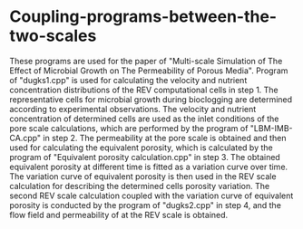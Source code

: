 # Coupling-programs-between-the-two-scales
These programs are used for the paper of "Multi-scale Simulation of The Effect of Microbial Growth on The Permeability of Porous Media".
Program of "dugks1.cpp" is used for calculating the velocity  and nutrient concentration distributions of the REV computational cells in step 1. 
The representative cells for microbial growth during bioclogging are determined according to experimental observations.
The velocity and nutrient concentration of determined cells are used as the inlet conditions of the pore scale calculations, which are performed by the program of "LBM-IMB-CA.cpp" in step 2.
The permeability at the pore scale is obtained and then used for calculating the equivalent porosity, which is calculated by the program of "Equivalent porosity calculation.cpp" in step 3.
The obtained equivalent porosity at different time is fitted as a variation curve over time.
The variation curve of equivalent porosity is then used in the REV scale calculation for describing the determined cells porosity variation. The second REV scale calculation coupled with the variation curve of equivalent porosity is conducted by the program of "dugks2.cpp" in step 4, and the flow field and permeability of at the REV scale is obtained. 
